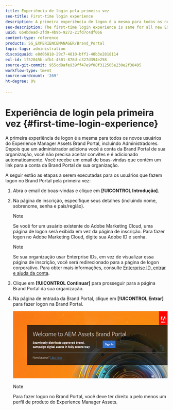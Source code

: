 ```yaml
---
title: Experiência de login pela primeira vez
seo-title: First-time login experience
description: A primeira experiência de logon é a mesma para todos os novos usuários do Experience Manager Assets Brand Portal, incluindo Administradores. Depois que um administrador adiciona você à conta da Brand Portal de sua organização, você não precisa aceitar convites e é adicionado automaticamente. Você recebe um email de boas-vindas que contém um link para a conta da Brand Portal de sua organização.
seo-description: The first-time login experience is same for all new Experience Manager Assets Brand Portal users, including Administrators. After an Administrator adds you to your organization's Brand Portal account, you need not accept invitations, you are automatically added. You receive a welcome email that contains a link to your organization’s Brand Portal account.
uuid: 654bdead-2fd9-4b9b-9272-21fd7c4df066
content-type: reference
products: SG_EXPERIENCEMANAGER/Brand_Portal
topic-tags: administration
discoiquuid: e8d06818-29c7-4810-bff1-40b3e2818114
exl-id: 1f52045b-afb1-4501-878d-c327d394e258
source-git-commit: 955cd8afe939ff47e9f08f312505e230e2f38495
workflow-type: tm+mt
source-wordcount: '269'
ht-degree: 0%

---
```


# Experiência de login pela primeira vez {#first-time-login-experience}

A primeira experiência de logon é a mesma para todos os novos usuários do Experience Manager Assets Brand Portal, incluindo Administradores. Depois que um administrador adiciona você à conta da Brand Portal de sua organização, você não precisa aceitar convites e é adicionado automaticamente. Você recebe um email de boas-vindas que contém um link para a conta da Brand Portal de sua organização.

A seguir estão as etapas a serem executadas para os usuários que fazem logon no Brand Portal pela primeira vez:

1. Abra o email de boas-vindas e clique em **[!UICONTROL Introdução]**.

1. Na página de inscrição, especifique seus detalhes (incluindo nome, sobrenome, senha e país/região).
   >[!NOTE]
   >
   >Se você for um usuário existente do Adobe Marketing Cloud, uma página de logon será exibida em vez da página de inscrição. Para fazer logon no Adobe Marketing Cloud, digite sua Adobe ID e senha.

   >[!NOTE]
   >
   >Se sua organização usar Enterprise IDs, em vez de visualizar essa página de inscrição, você será redirecionado para a página de logon corporativo. Para obter mais informações, consulte [Enterprise ID, entrar e ajuda da conta](https://helpx.adobe.com/in/enterprise/kb/enterprise-id-faq.html).

1. Clique em **[!UICONTROL Continuar]** para prosseguir para a página Brand Portal da sua organização.
1. Na página de entrada da Brand Portal, clique em **[!UICONTROL Entrar]** para fazer logon na Brand Portal.

   ![Página de Logon do Brand Portal](assets/signin-onboarding.png)

   >[!NOTE]
   >
   >Para fazer logon no Brand Portal, você deve ter direito a pelo menos um perfil de produto do Experience Manager Assets.
